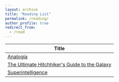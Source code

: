 ```yaml
---
layout: archive
title: "Reading List"
permalink: /reading/
author_profile: true
redirect_from:
  - /read
---
```

| Title                                                                                                                                                                                                                                                    |
| -------------------------------------------------------------------------------------------------------------------------------------------------------------------------------------------------------------------------------------------------------- |
| [Analogia](https://www.amazon.com/Analogia-Emergence-Technology-Programmable-Control-ebook/dp/B07Y73W2NG)                                                                                                                                                   |
| [The Ultimate Hitchhiker&#39;s Guide to the Galaxy](https://www.amazon.com/Ultimate-Hitchhikers-Guide-Galaxy-Outrageous-ebook/dp/B0043M4ZH0/ref=sr_1_3?keywords=douglas+adams&qid=1649819676&s=digital-text&sprefix=douglas+a%2Cdigital-text%2C120&sr=1-3) |
| [Superintelligence]()                                                                                                                                                                                                                                       |
